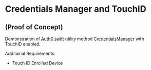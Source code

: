 # Credentials Manager and TouchID

## (Proof of Concept)

Demonstration of [Auth0.swift](https://github.com/auth0/Auth0.swift) utility method [CredentialsManager](https://github.com/auth0/Auth0.swift/blob/master/Auth0/CredentialsManager.swift) with TouchID enabled.

Additional Requirements:
- Touch ID Enrolled Device
